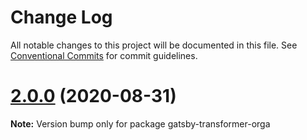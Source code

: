 # Change Log

All notable changes to this project will be documented in this file.
See [Conventional Commits](https://conventionalcommits.org) for commit guidelines.

# [2.0.0](https://github.com/orgapp/orgajs/compare/v2.0.0-next.4...v2.0.0) (2020-08-31)

**Note:** Version bump only for package gatsby-transformer-orga

